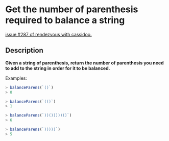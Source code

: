 # Get the number of parenthesis required to balance a string

[issue #287 of rendezvous with cassidoo.](https://buttondown.email/cassidoo/archive/to-think-that-everybodys-like-you-is-silly/)

## Description

**Given a string of parenthesis, return the number of parenthesis you need to add to the string in order for it to be balanced.**

Examples:

```ts
> balanceParens(`()`)
> 0

> balanceParens(`(()`)
> 1

> balanceParens(`))()))))()`)
> 6

> balanceParens(`)))))`)
> 5
```
